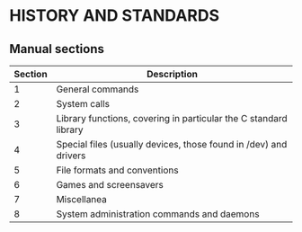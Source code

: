 # HISTORY AND STANDARDS

## Manual sections

| Section | Description |
| --- | --- |
| 1 | General commands |
| 2 | System calls |
| 3 | Library functions, covering in particular the C standard library |
| 4 | Special files (usually devices, those found in /dev) and drivers |
| 5 | File formats and conventions |
| 6 | Games and screensavers |
| 7 | Miscellanea |
| 8 | System administration commands and daemons |
